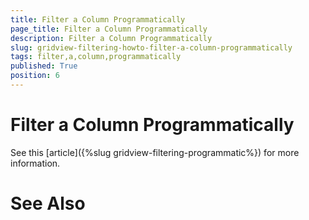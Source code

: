 ```yaml
---
title: Filter a Column Programmatically
page_title: Filter a Column Programmatically
description: Filter a Column Programmatically
slug: gridview-filtering-howto-filter-a-column-programmatically
tags: filter,a,column,programmatically
published: True
position: 6
---
```


# Filter a Column Programmatically

See this [article]({%slug gridview-filtering-programmatic%}) for more information.

# See Also
